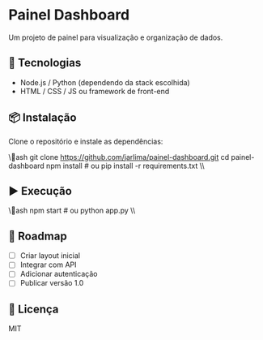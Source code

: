 ﻿# Painel Dashboard

Um projeto de painel para visualização e organização de dados.

## 🚀 Tecnologias
- Node.js / Python (dependendo da stack escolhida)
- HTML / CSS / JS ou framework de front-end

## 📦 Instalação
Clone o repositório e instale as dependências:

\\\ash
git clone https://github.com/jarlima/painel-dashboard.git
cd painel-dashboard
npm install   # ou pip install -r requirements.txt
\\\

## ▶️ Execução
\\\ash
npm start     # ou python app.py
\\\

## 📖 Roadmap
- [ ] Criar layout inicial
- [ ] Integrar com API
- [ ] Adicionar autenticação
- [ ] Publicar versão 1.0

## 📄 Licença
MIT
